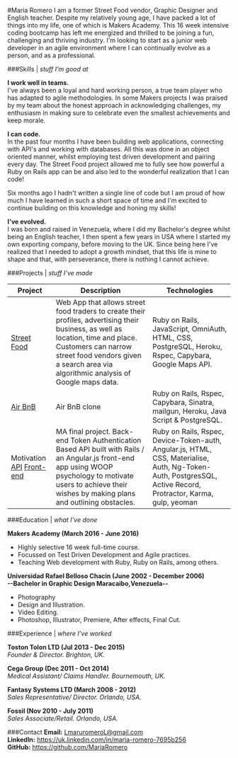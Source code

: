 
#Maria Romero
I am a former Street Food vendor, Graphic Designer and English teacher. Despite my relatively young age, I have packed a lot of things into my life, one of which is Makers Academy. This 16 week intensive coding bootcamp has left me energized and thrilled to be joining a fun, challenging and thriving industry. I'm looking to start as a junior web developer in an agile environment where I can continually evolve as a person, and as a professional.

###Skills | *stuff I’m good at*

**I work well in teams.**<br />
I've always been a loyal and hard working person, a true team player who has adapted to agile methodologies. In some Makers projects I was praised by my team about the honest approach in acknowledging challenges, my enthusiasm in making sure to celebrate even the smallest achievements and keep morale.

**I can code.**<br />
In the past four months I have been building web applications, connecting with API's and working with databases. All this was done in an object oriented manner, whilst employing test driven development and pairing every day. The Street Food project allowed me to fully see how powerful a Ruby on Rails app can be and also led to the wonderful realization that I can code!

Six months ago I hadn't written a single line of code but I am proud of how much I have learned in such a short space of time and I'm excited to continue building on this knowledge and honing my skills!

**I've evolved.**<br />
I was born and raised in Venezuela, where I did my Bachelor's degree whilst being an English teacher, I then spent a few years in USA where I started my own exporting company, before moving to the UK. Since being here I've realized that I needed to adopt a growth mindset, that this life is mine to shape and that, with perseverance, there is nothing I cannot achieve.

###Projects | *stuff I’ve made*

| Project                 | Description             | Technologies            |
|-------------------------|-------------------------|-------------------------|
| [Street Food](https://github.com/MariaRomero/streetFood) | Web App that allows street food traders to create their profiles, advertising their business, as well as location, time and place. Customers can narrow street food vendors given a search area via algorithmic analysis of Google maps data. | Ruby on Rails, JavaScript, OmniAuth, HTML, CSS, PostgreSQL, Heroku, Rspec, Capybara, Google Maps API. |
| [Air BnB](https://github.com/MariaRomero/air_bnb) | Air BnB clone | Ruby on Rails, Rspec, Capybara, Sinatra, mailgun, Heroku, Java Script & PostgreSQL. |
| Motivation [API](https://github.com/RobinHeathcote/Motivation) [Front-end](https://github.com/letianw91/motivation-angular) | MA final project. Back-end Token Authentication Based API built with Rails / an Angular.js front-end app using WOOP psychology to motivate users to achieve their wishes by making plans and outlining obstacles. | Ruby on Rails, Rspec, Device-Token-auth, Angular.js, HTML, CSS, Materialise, Auth, Ng-Token-Auth, PostgresSQL, Active Record, Protractor, Karma, gulp, yeoman |


###Education | *what I’ve done*

**Makers Academy (March 2016 - June 2016)** <br />
- Highly selective 16 week full-time course.
- Focussed on Test Driven Development and Agile practices.
- Teaching Web development with Ruby, Ruby on Rails, among others.

**Universidad Rafael Belloso Chacin (June 2002 - December 2006)** <br />
**--Bachelor in Graphic Design Maracaibo,Venezuela--**
- Photography
- Design and Illustration.
- Video Editing.
- Photoshop, Illustrator, Premiere, After effects, Final Cut.

###Experience | *where I’ve worked*

**Toston Tolon LTD (Jul 2013 - Dec 2015)**<br />
*Founder & Director. Brighton, UK.*

**Cega Group (Dec 2011 - Oct 2014)**<br />
*Medical Assistant/ Claims Handler. Bournemouth, UK.*

**Fantasy Systems LTD (March 2008 - 2012)**<br />
*Sales Representative/ Director. Orlando, USA.*

**Fossil (Nov 2010 - July 2011)**<br />
*Sales Associate/Retail. Orlando, USA.*

###Contact
**Email:** LmaruromeroL@gmail.com<br>
**LinkedIn:** https://uk.linkedin.com/in/maria-romero-7695b256<br>
**GitHub:** https://github.com/MariaRomero<br>
